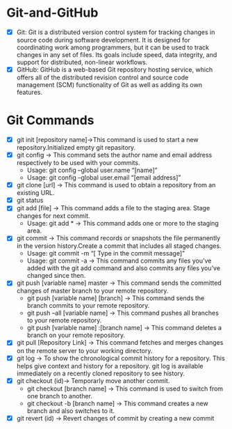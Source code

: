 # Git-and-GitHub
  - [x] Git: Git is a distributed version control system for tracking changes in source code during software development. It is designed for coordinating work among programmers, but it can be used to track changes in any set of files. Its goals include speed, data integrity, and support for distributed, non-linear workflows.
  - [x] GitHub: GitHub is a web-based Git repository hosting service, which offers all of the distributed revision control and source code management (SCM) functionality of Git as well as adding its own features.

# Git Commands
  - [x] git init [repository name]->This command is used to start a new repository.Initialized empty git repasitory.
  - [x] git config -> This command sets the author name and email address respectively to be used with your commits.
    - Usage: git config –global user.name “[name]” 
    - Usage: git config –global user.email “[email address]” 
  - [x] git clone [url] -> This command is used to obtain a repository from an existing URL.
  - [x] git status 
  - [x] git add [file] -> This command adds a file to the staging area. Stage changes for next commit.
    - Usage: git add *  -> This command adds one or more to the staging area.
  - [x] git commit -> This command records or snapshots the file permanently in the version history.Create a commit that includes all staged changes.
    - Usage: git commit -m “[ Type in the commit message]”
    - Usage: git commit -a   -> This command commits any files you’ve added with the git add command and also commits any files you’ve changed since then.
  - [x] git push [variable name] master -> This command sends the committed changes of master branch to your remote repository.
    - git push [variable name] [branch] -> This command sends the branch commits to your remote repository.
    - git push –all [variable name]  -> This command pushes all branches to your remote repository.
    - git push [variable name] :[branch name] -> This command deletes a branch on your remote repository.
  - [x] git pull [Repository Link] -> This command fetches and merges changes on the remote server to your working directory.
  - [x] git log -> To show the chronological commit history for a repository. This helps give context and history for a repository. git log is available immediately on a recently cloned repository to see history.
  - [x] git checkout (id)-> Temporarly move another commit.
    - git checkout [branch name] -> This command is used to switch from one branch to another.
    - git checkout -b [branch name]  -> This command creates a new branch and also switches to it.
  - [x] git revert (id) -> Revert changes of commit by creating a new commit 